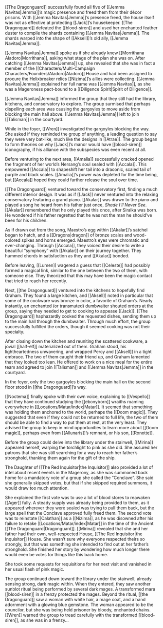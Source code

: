 [[The Dragonguard]] successfully found all five of [[Jemma Navitas|Jemma]]’s magic presence and freed them from their décor prisons. With [[Jemma Navitas|Jemma]]’s presence freed, the house itself was not as effective at protecting [[Jack]]’s housekeeper. [[The Dragonguard]] defeated the [[blood-siren]] and used her enchanted feather duster to compile the shards containing [[Jemma Navitas|Jemma]]. The shards warped into the shape of [[Aksell]]’s old ally, [[Jemma Navitas|Jemma]].

[[Jemma Navitas|Jemma]] spoke as if she already knew [[Morrithana Aladoro|Morrithana]], asking what stage of the plan she was on. After catching [[Jemma Navitas|Jemma]] up, she revealed that she was in fact a member of the [[Characters/Multi-Campaign Characters/Founders/Aladoro|Aladoro]] House and had been assigned to procure the Helixbreaker relics [[Nizima]]’s allies were collecting. [[Jemma Navitas|Jemma]] explained her full name was [[Jemma Navitas]], as she was a Mageroness pact-bound to a [[Diligence Spirit|Spirit of Diligence]]. 

[[Jemma Navitas|Jemma]] informed the group that they still had the library, kitchens, and conservatory to explore. The group surmised that perhaps dispelling each area was causing the gargoyles to move aside from blocking the main hall above. [[Jemma Navitas|Jemma]] left to join [[Talisman]] in the courtyard. 

While in the foyer, [[Wren]] investigated the gargoyles blocking the way. She asked if they reminded the group of anything, a leading question to say they were very bat-like, much like the designs in [[Atrae]]. The group began to form theories on why [[Jack]]’s manor would have [[blood-siren]] iconography, if his alliance with the subspecies was even recent at all. 

Before venturing to the next area, [[Amalia]] successfully cracked opened the fragment of her world’s Nersang’s soul sealed with [[Accala]]. This empowered [[Accala]] to shapeshift her tail into a draconic, scaled tail of purple and black scales. [[Amalia]]’s power was depleted for the time being, but [[Accala]] hoped they could further release the soul over time.

[[The Dragonguard]] ventured toward the conservatory first, finding a much different interior design. It was as if [[Jack]] never ventured into the relaxing conservatory featuring a grand piano. [[Akalar]] was drawn to the piano and played a song he heard from his father just once, *Shade I’ll Never See*. [[Akalar]] remembered that he only played this once, after Siralka was born. He wondered if his father regretted that he was not the man he should’ve been for his children. 

As if drawn out from the song, Maestro’s egg within [[Akalar]]’s satchel began to hatch, and a [[Dragons|dragon]] of bronze scales and wood-colored spikes and horns emerged. Maestro’s eyes were chromatic and ever-changing. Through [[Accala]], they voiced their desire to write a beautiful “symphony” with [[Akalar]] on their journey together. They hummed chords in satisfaction as they and [[Akalar]] bonded. 

Before leaving, [[Lumen]] wagered a guess that [[Celeste]] had possibly formed a magical link, similar to the one between the two of them, with someone else. They theorized that this may have been the magic contact that tried to reach her recently. 

Next, [[the Dragonguard]] ventured into the kitchens to hopefully find Graham. They found a large kitchen, and [[Aksell]] noted in particular that some of the cookware was bronze in color, a favorite of Graham’s. Nearly instantly, an enchanted (or transmuted) dumbwaiter shouted orders at the group, saying they needed to get to cooking to appease [[Jack]]. [[The Dragonguard]] haphazardly cooked the requested dishes, sending them up to the main hall through the dumbwaiter. Through much effort, the group successfully fulfilled the orders, though it seemed cooking was not their specialty. 

After closing down the kitchen and reuniting the scattered cookware, a jovial [[half-elf]] materialized out of them. Graham stood, his lightheartedness unwavering, and wrapped Percy and [[Aksell]] in a tight embrace. The two of them caught their friend up, and Graham lamented that they looked too lean. He offered to work on a nice meal for the entire team and agreed to join [[Talisman]] and [[Jemma Navitas|Jemma]] in the courtyard. 

In the foyer, only the two gargoyles blocking the main hall on the second floor stood in [[the Dragonguard]]’s way.

[[Noctema]] finally spoke with their own voice, explaining to [[Vespello]] that they have continued studying the [[ebonyborn]] wraiths roaming everywhere in [[Locations/Matar/index|Matar]]. It seemed that something was holding them anchored to the world, perhaps the [[Doom magic]]. They suggested that even if they could not be returned to full life, the two of them should be able to find a way to put them at rest, at the very least. They advised the group to keep in mind opportunities to learn more about [[Doom magic]], perhaps even from [[Allunaris]]’s remnant, or his son, [[Ronotte]]. 

Before the group could delve into the library under the stairwell, [[Mirina]] appeared herself, warping the torchlight to pink as she did. She assured her patrons that she was still searching for a way to reach her father’s stronghold, thanking them again for the gift of the ship. 

The Daughter of [[The Red Inquisitor|the Inquisitor]] also provided a lot of intel about recent events in the Magerony, as she was summoned back home for a mandatory vote of a group she called the “Conclave”. She said she generally skipped votes, but that if she skipped required summons, it would draw too much attention. 

She explained the first vote was to use a lot of blood stores to reawaken [[Ager]] fully. A steady supply was already being provided to them, as it appeared wherever they were sealed was trying to pull them back, but the large spell that the Conclave approved fully freed them. The second vote was to reinstate [[Calathan]] as a [[Nizima]], as he was disowned after his failure to retake [[Locations/Matar/index|Matar]] in the time of the Ancient [[The Dragonguard|Dragonguard]]. [[Mirina]] revealed that she and her father had their own, well-respected House, [[The Red Inquisitor|the Inquisitor]] House. She wasn’t sure why everyone respected theirs so strongly, but that was something she intended to find out at her father’s stronghold. She finished her story by wondering how much longer there would even be votes for things like this back home.

She took some requests for requisitions for her next visit and vanished in her usual flash of pink magic.

The group continued down toward the library under the stairwell, already sensing strong, dark magic within. When they entered, they saw another sunblot ritual being performed by several dark mages. A transformed mara [[blood-siren]] in a frenzy protected the mages. Beyond the ritual, [[the Dragonguard]] saw a woman with white hair, a mage coat, and a hand adornment with a glowing blue gemstone. The woman appeared to be the councilor, but she was being held prisoner by bloody, enchanted chains. [[Wren]] warned the group to tread carefully with the transformed [[blood-siren]], as she was in a frenzy…